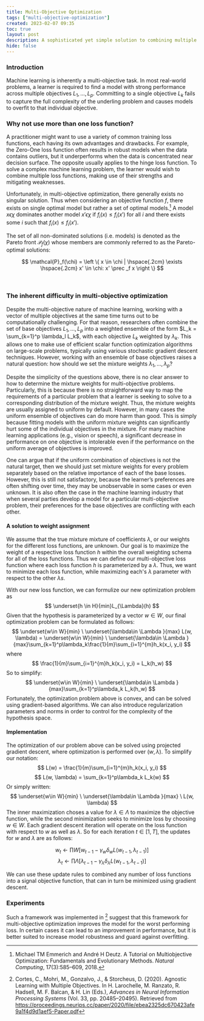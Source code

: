 ```yaml
---
title: Multi-Objective Optimization
tags: ["multi-objective-optimization"]
created: 2023-02-07 09:35
toc: true
layout: post
description: A sophisticated yet simple solution to combining multiple loss functions for optimizing a single model
hide: false
---
```


### Introduction
Machine learning is inherently a multi-objective task. In most real-world problems, a learner is required to find a model with strong performance across multiple objectives $L_1, ..., L_p$. Committing to a single objective $L_k$ fails to capture the full complexity of the underling problem and causes models to overfit to that individual objective.

### Why not use more than one loss function?
A practitioner might want to use a variety of common training loss functions, each having its own advantages and drawbacks. For example, the Zero-One loss function often results in robust models when the data contains outliers, but it underperforms when the data is concentrated near decision surface. The opposite usually applies to the hinge loss function. To solve a complex machine learning problem, the learner would wish to combine multiple loss functions, making use of their strengths and mitigating weaknesses.

Unfortunately, in multi-objective optimization, there generally exists no singular solution. Thus when considering an objective function $f$, there exists on single optimal model but rather a set of optimal models.[^1] A model $x\epsilon \chi$ dominates another model $x' \epsilon \chi$ if $f_i(x) \leq f_i(x')$ for all $i$ and there exists some $i$ such that $f_i(x) \leq f_i(x')$.

The set of all non-dominated solutions (i.e. models) is denoted as the Pareto front $\mathcal{P}_f(\chi)$ whose members are commonly referred to as the Pareto-optimal solutions:

$$
\mathcal{P}_f(\chi) = \left \{ x \in  \chi | \hspace{.2cm} \exists \hspace{.2cm} x' \in \chi: x' \prec _f x  \right \}
$$

<br>

### The inherent difficulty in multi-objective optimization 
Despite the multi-objective nature of machine learning, working with a vector of multiple objectives at the same time turns out to be computationally challenging. For that reason, researchers often combine the set of base objectives $L_1, ..., L_p$ into a weighted ensemble of the form $L_k = \sum_{k=1}^p \lambda_l L_k$, with each objective $L_k$ weighted by $\lambda_k$.  This allows one to make use of efficient scalar function optimization algorithms on large-scale problems, typically using various stochastic gradient descent techniques. However, working with an ensemble of base objectives raises a natural question: how should we set the mixture weights $\lambda_1,...,\lambda_p$?

Despite the simplicity of the questions above, there is no clear answer to how to determine the mixture weights for multi-objective problems. Particularly, this is because there is no straightforward way to map the requirements of a particular problem that a learner is seeking to solve to a corresponding distribution of the mixture weight. Thus, the mixture weights are usually assigned to uniform by default. However, in many cases the uniform ensemble of objectives can do more harm than good. This is simply because fitting models with the uniform mixture weights can significantly hurt some of the individual objectives in the mixture. For many machine learning applications (e.g., vision or speech), a significant decrease in performance on one objective is intolerable even if the performance on the uniform average of objectives is improved.

One can argue that if the uniform combination of objectives is not the natural target, then we should just set mixture weights for every problem separately based on the relative importance of each of the base losses. However, this is still not satisfactory, because the learner’s preferences are often shifting over time, they may be unobservable in some cases or even unknown. It is also often the case in the machine learning industry that when several parties develop a model for a particular multi-objective problem, their preferences for the base objectives are conflicting with each other.
<br>

#### A solution to weight assignment 
We assume that the true mixture mixture of coefficients $\lambda$, or our weights for the different loss functions, are unknown. Our goal is to maximize the weight of a respective loss function $h$ within the overall weighting schema for all of the loss functions. Thus we can define our multi-objective loss function where each loss function $h$ is parameterized by a $\lambda$. Thus, we want to minimize each loss function, while maximizing each's $\lambda$ parameter with respect to the other $\lambda s$.

With our new loss function, we can formulize our new optimization problem as
$$
\underset{h \in H}{min}L_{\Lambda}(h)
$$
Given that the hypothesis is parameterized by a vector $w \in W$, our final optimization problem can be formulated as follows:
$$
\underset{w\in W}{min} \ \underset{\lambda\in \Lambda }{max} L(w, \lambda)
= \underset{w\in W}{min} \ \underset{\lambda\in \Lambda }{max}\sum_{k=1}^p\lambda_k\frac{1}{m}\sum_{i=1}^{m}h_k(x_i, y_i)
$$
where
$$
\frac{1}{m}\sum_{i=1}^{m}h_k(x_i, y_i) = L_k(h_w)
$$
So to simplify:
$$
\underset{w\in W}{min} \ \underset{\lambda\in \Lambda }{max}\sum_{k=1}^p\lambda_k L_k(h_w)
$$
Fortunately, the optimization problem above is convex, and can be solved using gradient-based algorithms. We can also introduce regularization parameters and norms in order to control for the complexity of the hypothesis space.

#### Implementation
The optimization of our problem above can be solved using projected gradient descent, where optimization is performed over $(w, \lambda)$. To simplify our notation:
$$
L(w) = \frac{1}{m}\sum_{i=1}^{m}h_k(x_i, y_i)
$$
$$
L(w, \lambda) = \sum_{k=1}^p\lambda_k L_k(w)
$$
Or simply written:
$$
\underset{w\in W}{min} \ \underset{\lambda\in \Lambda }{max} \ L(w, \lambda)
$$
The inner maximization choses a value for $\lambda \in \Lambda$ to maximize the objective function, while the second minimization seeks to minimize loss by choosing $w \in W$.  Each gradient descent iteration will operate on the loss function with respect to $w$ as well as $\lambda$. So for each iteration $t \in [1, T]$, the updates for $w$ and $\lambda$ are as follows:

$$
w_t \leftarrow \prod W [w_{t-1} - \gamma _w\delta _wL(w_{t-1}, \lambda_{t-1})]
$$
$$
\lambda_t \leftarrow \prod \Lambda [\lambda_{t-1} - \gamma _\lambda\delta _\lambda L(w_{t-1}, \lambda_{t-1})]
$$

We can use these update rules to combined any number of loss functions into a signal objective function, that can in turn be minimized using gradient descent. 

### Experiments
Such a framework was implemented in [^2] suggest that this framework for multi-objective optimization improves the model for the worst performing loss. In certain cases it can lead to an improvement in performance, but it is better suited to increase model robustness and guard against overfitting. 

[^1]: Michael TM Emmerich and André H Deutz. A Tutorial on Multiobjective Optimization: Fundamentals and Evolutionary Methods. _Natural Computing_, 17(3):585–609, 2018.
[^2]: Cortes, C., Mohri, M., Gonzalvo, J., & Storcheus, D. (2020). Agnostic Learning with Multiple Objectives. In H. Larochelle, M. Ranzato, R. Hadsell, M. F. Balcan, & H. Lin (Eds.), _Advances in Neural Information Processing Systems_ (Vol. 33, pp. 20485–20495). Retrieved from https://proceedings.neurips.cc/paper/2020/file/ebea2325dc670423afe9a1f4d9d1aef5-Paper.pdf
